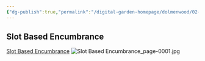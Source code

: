 ```yaml
---
{"dg-publish":true,"permalink":"/digital-garden-homepage/dolmenwood/02-rules/slot-based-encumbrance/"}
---
```


## Slot Based Encumbrance

[Slot Based Encumbrance](https://necroticgnome.com/blogs/news/item-based-encumbrance-play-test)
![Slot Based Encumbrance_page-0001.jpg](/img/user/Digital%20Garden%20Homepage/Dolmenwood/99.%20Images-PDFs/Slot%20Based%20Encumbrance_page-0001.jpg)